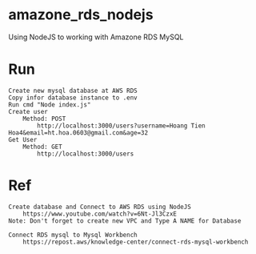 # amazone_rds_nodejs
Using NodeJS to working with Amazone RDS MySQL
# Run
    Create new mysql database at AWS RDS
    Copy infor database instance to .env
    Run cmd "Node index.js"
    Create user
        Method: POST
            http://localhost:3000/users?username=Hoang Tien Hoa4&email=ht.hoa.0603@gmail.com&age=32
    Get User
        Method: GET
            http://localhost:3000/users
# Ref

    Create database and Connect to AWS RDS using NodeJS
        https://www.youtube.com/watch?v=6Nt-Jl3CzxE
    Note: Don't forget to create new VPC and Type A NAME for Database

    Connect RDS mysql to Mysql Workbench
        https://repost.aws/knowledge-center/connect-rds-mysql-workbench
